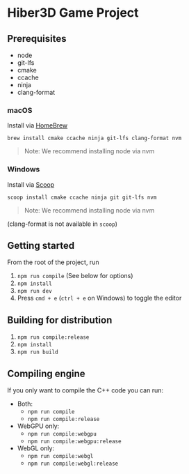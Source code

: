 # Hiber3D Game Project

## Prerequisites

- node
- git-lfs
- cmake
- ccache
- ninja
- clang-format

### macOS

Install via [HomeBrew](https://brew.sh/)

`brew install cmake ccache ninja git-lfs clang-format nvm`

> Note: We recommend installing node via nvm

### Windows

Install via [Scoop](https://scoop.sh/)

`scoop install cmake ccache ninja git git-lfs nvm`

> Note: We recommend installing node via nvm

(clang-format is not available in `scoop`)

## Getting started

From the root of the project, run

1. `npm run compile` (See below for options)
1. `npm install`
1. `npm run dev`
1. Press `cmd + e` (`ctrl + e` on Windows) to toggle the editor

## Building for distribution

1. `npm run compile:release`
1. `npm install`
1. `npm run build`

## Compiling engine

If you only want to compile the C++ code you can run:

- Both:
  - `npm run compile`
  - `npm run compile:release`
- WebGPU only:
  - `npm run compile:webgpu`
  - `npm run compile:webgpu:release`
- WebGL only:
  - `npm run compile:webgl`
  - `npm run compile:webgl:release`
  